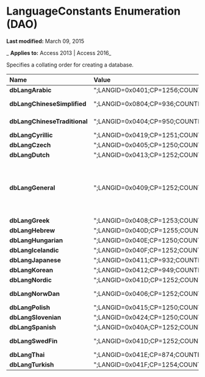 
# LanguageConstants Enumeration (DAO)

 **Last modified:** March 09, 2015

 _ **Applies to:** Access 2013 | Access 2016_

Specifies a collating order for creating a database.



|**Name**|**Value**|**Description**|
|:-----|:-----|:-----|
|**dbLangArabic**|";LANGID=0x0401;CP=1256;COUNTRY=0"|Arabic|
|**dbLangChineseSimplified**|";LANGID=0x0804;CP=936;COUNTRY=0"|Simplified Chinese|
|**dbLangChineseTraditional**| ";LANGID=0x0404;CP=950;COUNTRY=0"|Traditional Chinese|
|**dbLangCyrillic**|";LANGID=0x0419;CP=1251;COUNTRY=0"|Russian|
|**dbLangCzech**|";LANGID=0x0405;CP=1250;COUNTRY=0"|Czech|
|**dbLangDutch**|";LANGID=0x0413;CP=1252;COUNTRY=0"|Dutch|
|**dbLangGeneral**| ";LANGID=0x0409;CP=1252;COUNTRY=0"|English, German, French, Portuguese, Italian, and Modern Spanish|
|**dbLangGreek**|";LANGID=0x0408;CP=1253;COUNTRY=0"|Greek|
|**dbLangHebrew**|";LANGID=0x040D;CP=1255;COUNTRY=0"|Hebrew|
|**dbLangHungarian**|";LANGID=0x040E;CP=1250;COUNTRY=0"|Hungarian|
|**dbLangIcelandic**| ";LANGID=0x040F;CP=1252;COUNTRY=0"|Icelandic|
|**dbLangJapanese**|";LANGID=0x0411;CP=932;COUNTRY=0"|Japanese|
|**dbLangKorean**|";LANGID=0x0412;CP=949;COUNTRY=0"|Korean|
|**dbLangNordic**|";LANGID=0x041D;CP=1252;COUNTRY=0"|Nordic|
|**dbLangNorwDan**| ";LANGID=0x0406;CP=1252;COUNTRY=0"|Norwegian and Danish|
|**dbLangPolish**| ";LANGID=0x0415;CP=1250;COUNTRY=0"|Polish|
|**dbLangSlovenian**| ";LANGID=0x0424;CP=1250;COUNTRY=0"|Slovenian|
|**dbLangSpanish**|";LANGID=0x040A;CP=1252;COUNTRY=0"|Spanish|
|**dbLangSwedFin**|";LANGID=0x041D;CP=1252;COUNTRY=0"|Swedish and Finnish|
|**dbLangThai**| ";LANGID=0x041E;CP=874;COUNTRY=0"|Thai|
|**dbLangTurkish**|";LANGID=0x041F;CP=1254;COUNTRY=0"|Turkish|
